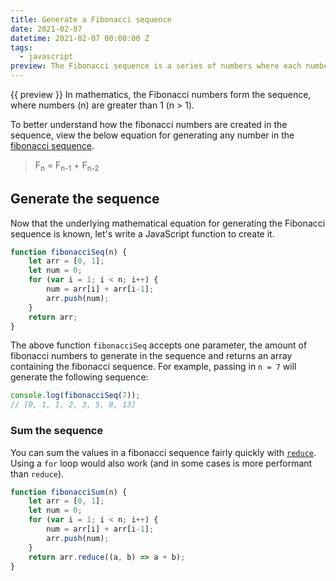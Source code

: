 ```yaml
---
title: Generate a Fibonacci sequence
date: 2021-02-07
datetime: 2021-02-07 00:00:00 Z
tags:
  - javascript
preview: The Fibonacci sequence is a series of numbers where each number in the sequence is the sum of the two preceding numbers. This sequence begins with 0 and 1.
---
```


{{ preview }} In mathematics, the Fibonacci numbers form the sequence, where numbers (n) are greater than 1 (n > 1).

To better understand how the fibonacci numbers are created in the sequence, view the below equation for generating any number in the [fibonacci sequence](https://en.wikipedia.org/wiki/Fibonacci_number).

> F<sub>n</sub> = F<sub>n-1</sub> + F<sub>n-2</sub>

<h2 class="post-heading">Generate the sequence</h2>

Now that the underlying mathematical equation for generating the Fibonacci sequence is known, let's write a JavaScript function to create it.

```js
function fibonacciSeq(n) {
    let arr = [0, 1];
    let num = 0;
    for (var i = 1; i < n; i++) {
        num = arr[i] + arr[i-1];
        arr.push(num);
    }
    return arr;
}
```

The above function `fibonacciSeq` accepts one parameter, the amount of fibonacci numbers to generate in the sequence and returns an array containing the fibonacci sequence. For example, passing in `n = 7` will generate the following sequence:

```js
console.log(fibonacciSeq(7));
// [0, 1, 1, 2, 3, 5, 8, 13]
```

<h3 class="post-heading">Sum the sequence</h3>

You can sum the values in a fibonacci sequence fairly quickly with [`reduce`](https://developer.mozilla.org/en-US/docs/Web/JavaScript/Reference/Global_Objects/Array/Reduce). Using a `for` loop would also work (and in some cases is more performant than `reduce`).

```js
function fibonacciSum(n) {
    let arr = [0, 1];
    let num = 0;
    for (var i = 1; i < n; i++) {
        num = arr[i] + arr[i-1];
        arr.push(num);
    }
    return arr.reduce((a, b) => a + b);
}
```